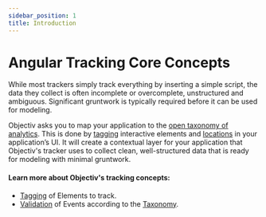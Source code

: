 ```yaml
---
sidebar_position: 1
title: Introduction
---
```


# Angular Tracking Core Concepts

While most trackers simply track everything by inserting a simple script, the data they collect is often incomplete or overcomplete, unstructured and ambiguous. Significant gruntwork is typically required before it can be used for modeling. 

Objectiv asks you to map your application to the [open taxonomy of analytics](/taxonomy). This is done by [tagging](/tracking/angular/core-concepts/tagging.md) interactive elements and [locations](/tracking/core-concepts/locations.md) in your application’s UI. It will create a contextual layer for your application that Objectiv's tracker uses to collect clean, well-structured data that is ready for modeling with minimal gruntwork. 

#### Learn more about Objectiv's tracking concepts:
- [Tagging](/tracking/angular/core-concepts/tagging.md) of Elements to track.
- [Validation](/tracking/angular/core-concepts/validation.md) of Events according to the [Taxonomy](/taxonomy/introduction.md).
